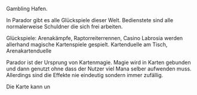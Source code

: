 Gambling Hafen.

In Parador gibt es alle Glückspiele dieser Welt. Bedienstete sind alle normalerweise Schuldner die sich frei arbeiten.

Glückspiele: Arenakämpfe, Raptorreiterrennen, Casino Labrosia werden allerhand magische Kartenspiele gespielt. Kartenduelle am Tisch, Arenakartenduelle 

Parador ist der Ursprung von Kartenmagie. Magie wird in Karten gebunden und dann genutzt ohne dass der Nutzer viel Mana selber aufwenden muss. Allerdings sind die Effekte nie eindeutig sondern immer zufällig.

Die Karte kann un